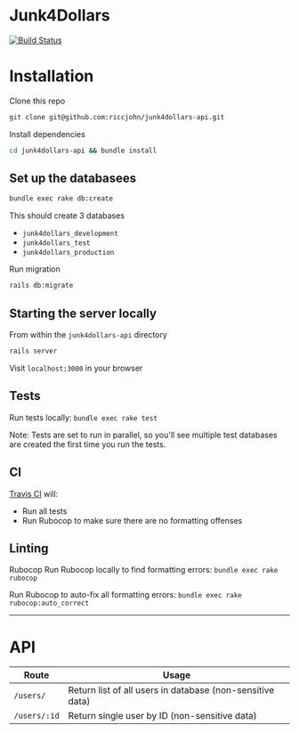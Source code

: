 # Junk4Dollars

[![Build Status](https://travis-ci.com/riccjohn/junk4dollars-api.svg?branch=master)](https://travis-ci.com/riccjohn/junk4dollars-api)

# Installation

Clone this repo

```zsh
git clone git@github.com:riccjohn/junk4dollars-api.git
```

Install dependencies

```zsh
cd junk4dollars-api && bundle install
```

## Set up the databasees

```zsh
bundle exec rake db:create
```

This should create 3 databases

- `junk4dollars_development`
- `junk4dollars_test`
- `junk4dollars_production`

Run migration

```zsh
rails db:migrate
```

## Starting the server locally

From within the `junk4dollars-api` directory

```zsh
rails server
```

Visit `localhost:3000` in your browser

## Tests

Run tests locally: `bundle exec rake test`

Note: Tests are set to run in parallel, so you'll see multiple test databases are created the first time you run the tests.

## CI

[Travis CI](https://travis-ci.com/riccjohn/junk4dollars-api) will:

- Run all tests
- Run Rubocop to make sure there are no formatting offenses

## Linting

Rubocop
Run Rubocop locally to find formatting errors: `bundle exec rake rubocop`

Run Rubocop to auto-fix all formatting errors: `bundle exec rake rubocop:auto_correct`

---

# API

| Route        | Usage                                                     |
| ------------ | --------------------------------------------------------- |
| `/users/`    | Return list of all users in database (non-sensitive data) |
| `/users/:id` | Return single user by ID (non-sensitive data)             |
